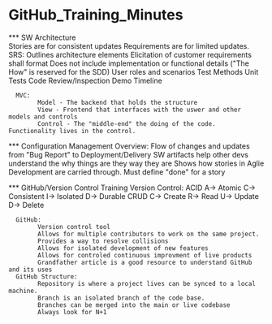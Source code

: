 # GitHub_Training_Minutes

*** SW Architecture  
      Stories are for consistent updates Requirements are for limited updates.
      SRS:
            Outlines architecture elements
            Elicitation of customer requirements
            <subject> shall <capability> format
            Does not include implementation or functional details ("The How" is reserved for the SDD)
            User roles and scenarios
            Test Methods
                  Unit Tests
                  Code Review/Inspection
                  Demo
            Timeline
      
      MVC:
            Model - The backend that holds the structure
            View - Frontend that interfaces with the uswer and other models and controls
            Control - The "middle-end" the doing of the code. Functionality lives in the control.
      
      
*** Configuration Management
      Overview:
           Flow of changes and updates from "Bug Report" to Deployment/Delivery 
           SW artifacts help other devs understand the why things are they way they are
           Shows how stories in Aglie Development are carried through. Must define "done" for a story
      
      
*** GitHub/Version Control Training
      Version Control:
            ACID
            A-> Atomic
            C-> Consistent
            I-> Isolated
            D-> Durable
            CRUD 
            C-> Create
            R-> Read
            U-> Update
            D-> Delete
      
      
      GitHub:
            Version control tool
            Allows for multiple contributors to work on the same project.
            Provides a way to resolve collisions
            Allows for isolated development of new features
            Allows for controled continuous improvment of live products
            Grandfather article is a good resource to understand GitHub and its uses
      GitHub Structure:
            Repository is where a project lives can be synced to a local machine. 
            Branch is an isolated branch of the code base. 
            Branches can be merged into the main or live codebase
            Always look for N+1
      
